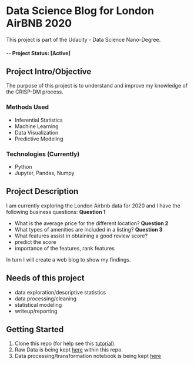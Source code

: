 # Data Science Blog for London AirBNB 2020
This project is part of the Udacity - Data Science Nano-Degree.

#### -- Project Status: [Active]

## Project Intro/Objective
The purpose of this project is to understand and improve my knowledge of the CRISP-DM process.

### Methods Used
* Inferential Statistics
* Machine Learning
* Data Visualization
* Predictive Modeling

### Technologies (Currently)
* Python
* Jupyter, Pandas, Numpy 

## Project Description
I am currently exploring the London Airbnb data for 2020 and I have the following business questions:
**Question 1**
- What is the average price for the different location? 
**Question 2**
- What types of amenities are included in a listing? 
**Question 3**
- What features assist in obtaining a good review score? 
- predict the score
- importance of the features, rank features

In turn I will create a web blog to show my findings.

## Needs of this project
- data exploration/descriptive statistics
- data processing/cleaning
- statistical modeling
- writeup/reporting

## Getting Started
1. Clone this repo (for help see this [tutorial](https://help.github.com/articles/cloning-a-repository/)).
2. Raw Data is being kept [here](https://github.com/waltersmac/Data-Science-Blog/tree/master/Data) within this repo.
3. Data processing/transformation notebook is being kept [here](https://github.com/waltersmac/Data-Science-Blog)
